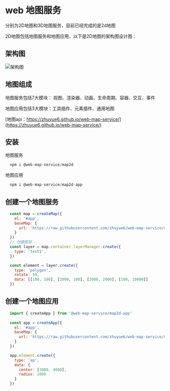 # web 地图服务

分别为2D地图和3D地图服务，目前已经完成的是2d地图  

2D地图包括地图服务和地图应用，以下是2D地图的架构图设计图：  

## 架构图

![架构图](https://raw.githubusercontent.com/zhuyue6/web-map-service/main/public/images/map2d_framework.png)

## 地图组成

地图服务包括7大模块： 视图、渲染器、动画、生命周期、容器、交互、事件  

地图应用包括3大模块：工具插件、元素插件、通用地图  

[地图api：https://zhuyue6.github.io/web-map-service/](https://zhuyue6.github.io/web-map-service/)

## 安装

地图服务
```js
  npm i @web-map-service/map2d
```

地图应用
```js
  npm i @web-map-service/map2d-app
```

## 创建一个地图服务

```js
  const map = createMap({
    el: '#app',
    baseMap: {
      url: 'https://raw.githubusercontent.com/zhuyue6/web-map-service/main/public/images/map.jpg'
    }
  })
  // 创建图层
  const layer = map.container.layerManager.create({
    type: 'test1',
  })

  const element = layer.create({
    type: 'polygon',
    rotate: 59,
    data: [[100, 100], [2000, 100], [2000, 2000], [100, 10000]]
  })

```

## 创建一个地图应用

```js
  import { createApp } from '@web-map-service/map2d-app'
  
  const app = createApp({
    el: '#app',
    baseMap: {
      url: 'https://raw.githubusercontent.com/zhuyue6/web-map-service/main/public/images/map.jpg'
    }
  })

  app.element.create({
    type: 'ap',
    data: {
      center: [3000, 4000],
      radius: 1000
    }
  })

```
